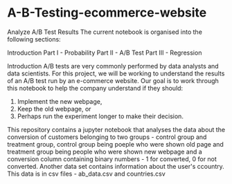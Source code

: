 # A-B-Testing-ecommerce-website

Analyze A/B Test Results
The current notebook is organised into the following sections:

Introduction
Part I - Probability
Part II - A/B Test
Part III - Regression

Introduction
A/B tests are very commonly performed by data analysts and data scientists. For this project, we will be working to understand the results of an A/B test run by an e-commerce website. Our goal is to work through this notebook to help the company understand if they should:

1. Implement the new webpage,
2. Keep the old webpage, or
3. Perhaps run the experiment longer to make their decision.

This repository contains a jupyter notebook that analyses the data about the conversion of customers belonging to two groups - control group and treatment group, control group being poeple who were shown old page and treatment group being people who were shown new webpage and a conversion column containing binary numbers - 1 for converted, 0 for not converted. Another data set contains information about the user's ccountry. This data is in csv files - ab_data.csv and countries.csv
